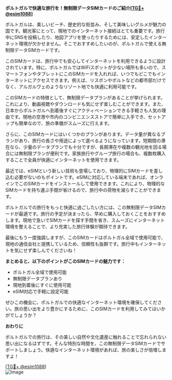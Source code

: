 **ポルトガルで快適な旅行を！無制限データSIMカードのご紹介[[TG💪+ @esim1088](https://t.me/s/esim1088)]**

ポルトガルは、美しいビーチ、歴史的な街並み、そして美味しいグルメが魅力の国です。観光客にとって、現地でのインターネット接続はとても重要です。旅行中にSNSを投稿したり、地図アプリを使ったりするためには、安定したインターネット環境が欠かせません。そこでおすすめしたいのが、ポルトガルで使える無制限データSIMカードです。

このSIMカードは、旅行中でも安心してインターネットを利用できるように設計されています。特に、ポルトガルではWiFiスポットが少ない場所も多いので、スマートフォンやタブレットにこのSIMカードを入れれば、いつでもどこでもインターネットにアクセスできます。例えば、リスボンやポルトなどの都市部だけでなく、アルガルヴェのようなリゾート地でも快適に利用可能です。

このSIMカードの特徴として、無制限データプランがあることが挙げられます。これにより、動画視聴やダウンロードも気にせず楽しむことができます。また、日本からポルトガルへ到着後すぐにアクティベーションできる手軽さも人気の理由です。現地の空港や市内のコンビニエンスストアで簡単に入手でき、セットアップも簡単なので、旅の準備がスムーズに行えます。

さらに、このSIMカードにはいくつかのプランがあります。データ量が異なるプランがあり、旅行の長さや用途によって選べるようになっています。短期間の滞在なら、少量のデータプランでも十分ですが、長期滞在や複数の観光地を回る場合には無制限プランが便利です。家族旅行やグループ旅行の場合も、複数枚購入することで全員が快適にインターネットを使用できます。

最近では、eSIMという新しい技術も登場しており、物理的にSIMカードを差し込む必要がないのもポイントです。eSIMに対応している端末であれば、オンラインでこのSIMカードをインストールして使用できます。これにより、物理的なSIMカードを持ち運ぶ手間が省けるので、旅行中の荷物を減らすことができます。

ポルトガルでの旅行をもっと快適に過ごしたい方には、この無制限データSIMカードが最適です。旅行の予定が決まったら、早めに購入しておくことをおすすめします。現地で急いでSIMカードを探す手間を省き、スムーズにインターネット環境を整えることで、より充実した旅行体験が期待できます。

最後にもう一度強調しますが、このSIMカードはポルトガル全域で使用可能で、現地の通信会社と提携しているため、信頼性も抜群です。旅行中もインターネットを気にせず楽しんでくださいね！

**まとめると、以下のポイントがこのSIMカードの魅力です：**
- ポルトガル全域で使用可能
- 無制限データプランあり
- 現地到着後にすぐに使用可能
- eSIM対応で手軽に設定可能

ぜひこの機会に、ポルトガルでの快適なインターネット環境を確保してください。旅の思い出をより豊かにするために、このSIMカードを利用してみてはいかがでしょうか？

**おわりに**

ポルトガルでの旅行は、その美しい自然や文化遺産に触れることで忘れられない思い出になるはずです。そんな特別な時間を、この無制限データSIMカードでサポートしましょう。快適なインターネット環境があれば、旅の楽しさが倍増しますよ！

[[TG💪+ @esim1088](https://t.me/s/esim1088)]  
![Image](https://i.postimg.cc/Y0z9fWf4/image.png)